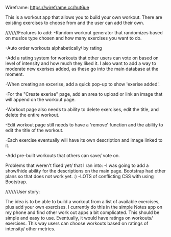 Wireframe: https://wireframe.cc/hut6ue

This is a workout app that allows you to build your own workout. There are existing exercises to choose from and the user can add their own.



////////Features to add:
-Random workout generator that randomizes based on muslce type chosen and how many exercises you want to do.

-Auto order workouts alphabetically/ by rating

-Add a rating system for workouts that other users can vote on based on level of intensity and how much they liked it. I also want to add a way to moderate new exerises added, as these go into the main database at the moment. 

-When creating an excerise, add a quick pop-up to show 'exerise added'. 

-For the "Create exerise" page, add an area to upload or link an image that will append on the workout page.

-Workout page also needs to ability to delete exercises, edit the title, and delete the entire workout.

-Edit workout page still needs to have a 'remove' function and the ability to edit the title of the workout. 

-Each exercise eventually will have its own description and image linked to it. 

-Add pre-built workouts that others can save/ vote on.



Problems that weren't fixed yet/ that I ran into:
-I was going to add a show/hide ability for the descriptions on the main page. Bootstrap had other plans so that does not work yet. :) 
-LOTS of conflicting CSS with using Bootstrap.





///////User story:

The idea is to be able to build a workout from a list of available exercises, plus add your own exercises. I currently do this in the simple Notes app on my phone and find other work out apps a bit complicated. This should be simple and easy to use. Eventually, it would have ratings on workouts/ exercises. This way users can choose workouts based on ratings of intensity/ other metrics.